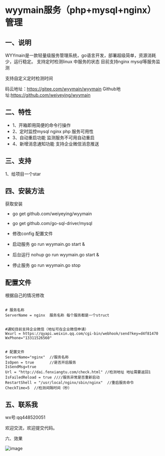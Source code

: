 wyymain服务（php+mysql+nginx）管理
====



一、说明
----
WYYmain是一款轻量级服务管理系统，go语言开发，部署超级简单，资源消耗少，运行稳定。
支持定时检测linux 中服务的状态 目前支持nginx mysql等服务监测

支持自定义定时检测时间



码云地址：https://gitee.com/wyymain/wyymain
Github地址:https://github.com/weiyeying/wyymain





二、特性
----


- 1、开箱即用简便的命令行操作
- 2、定时监控mysql nginx php 服务可用性 
- 3、自动重启功能 监测服务不可用自动重启
- 4、新增消息通知功能 支持企业微信消息推送




三、支持
----
1、给项目一个star





四、安装方法
----

获取安装

- go get github.com/weiyeying/wyymain
- go get github.com/go-sql-driver/mysql

- 修改config 配置文件
- 启动服务 go run wyymain.go start &
- 后台运行 nohup go run wyymain.go start &
- 停止服务 go run wyymain.go stop
   





配置文件
----
根据自己的情况修改
```

# 服务名称
ServerName = nginx  服务名称 每个服务都是一个struct


#通知目前支持企业微信（地址可在企业微信申请）
Wxurl = https://qyapi.weixin.qq.com/cgi-bin/webhook/send?key=d4f81470  
WxPhone="13311526560"


# 配置文件
ServerName="nginx"  //服务名称
IsOpen = true       //是否开启服务
IsSendMsg=true
Url = "http://dai.fenxiangtu.com/check.html" //检测地址 地址需要返回1
IsFailedReload = true ////服务异常是否重新启动
RestartShell = "/usr/local/nginx/sbin/nginx"  //重启服务命令
CheckTime=5  //检测间隔时间（秒）

```


五、联系我
----
wx号:qq448520051

欢迎交流，欢迎提交代码。


六、效果

![image](https://github.com/weiyeying/wyymain/master/data/wx.png?raw=true "github")

